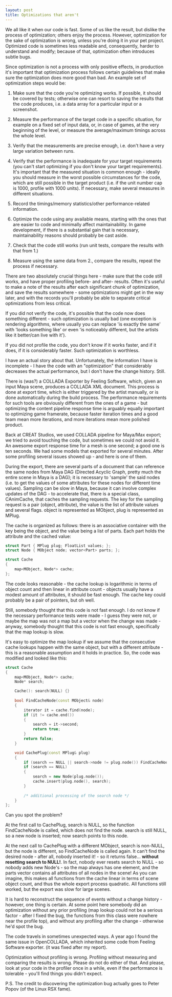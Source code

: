 ```yaml
---
layout: post
title: Optimizations that aren't
---
```


We all like it when our code is fast. Some of us like the result, but dislike the process of optimization; others enjoy the process. However, optimization for the sake of optimization is wrong, unless you're doing it in your pet project. Optimized code is sometimes less readable and, consequently, harder to understand and modify; because of that, optimization often introduces subtle bugs.

Since optimization is not a process with only positive effects, in production it's important that optimization process follows certain guidelines that make sure the optimization does more good than bad. An example set of optimization steps would be:

1. Make sure that the code you're optimizing works. If possible, it should be covered by tests; otherwise one can resort to saving the results that the code produces, i.e. a data array for a particular input or a screenshot.

2. Measure the performance of the target code in a specific situation, for example on a fixed set of input data, or, in case of games, at the very beginning of the level, or measure the average/maximum timings across the whole level.

3. Verify that the measurements are precise enough, i.e. don't have a very large variation between runs.

4. Verify that the performance is inadequate for your target requirements (you can't start optimizing if you don't know your target requirements). It's important that the measured situation is common enough - ideally you should measure in the worst possible circumstances for the code, which are still possible in the target product (i.e. if the unit number cap is 1000, profile with 1000 units). If necessary, make several measures in different situations.

5. Record the timings/memory statistics/other performance-related information.

6. Optimize the code using any available means, starting with the ones that are easier to code and minimally affect maintainability. In game development, if there is a substantial gain that is necessary, maintainability reasons should probably be cast aside.

7. Check that the code still works (run unit tests, compare the results with that from 1.)

8. Measure using the same data from 2., compare the results, repeat the process if necessary.

There are two absolutely crucial things here - make sure that the code still works, and have proper profiling before- and after- results. Often it's useful to make a note of the results after each significant chunk of optimization, and save the results somewhere - some optimizations might get in the way later, and with the records you'll probably be able to separate critical optimizations from less critical.

If you did not verify the code, it's possible that the code now does something different - such optimization is usually bad (one exception is rendering algorithms, where usually you can replace 'is exactly the same' with 'looks something like' or even 'is noticeably different, but the artists like it better/can live with it').

If you did not profile the code, you don't know if it works faster, and if it does, if it is considerably faster. Such optimization is worthless.

I have an actual story about that. Unfortunately, the information I have is incomplete - I have the code with an "optimization" that considerably decreases the actual performance, but I don't have the change history. Still.

There is (was?) a COLLADA Exporter by Feeling Software, which, given an input Maya scene, produces a COLLADA XML document. This process is done at export time, which is either triggered by the artist manually, or is done automatically during the build process. The performance requirements for such tools are obviously different from the ones of a game - but optimizing the content pipeline response time is arguably equally important to optimizing game framerate, because faster iteration times and a good team mean more iterations, and more iterations mean more polished product.

Back at CREAT Studios, we used COLLADA pipeline for Maya/Max export; we tried to avoid touching the code, but sometimes we could not avoid it. An awesome export response time for a mesh is one second; a good one is ten seconds. We had some models that exported for several minutes. After some profiling several issues showed up - and here is one of them.

During the export, there are several parts of a document that can reference the same nodes from Maya DAG (Directed Acyclic Graph, pretty much the entire scene in Maya is a DAG); it is necessary to 'sample' the said nodes (i.e. to get the values of some attributes for these nodes for different time values). Sampling can be slow in Maya, because it can involve complex updates of the DAG - to accelerate that, there is a special class, CAnimCache, that caches the sampling requests. The key for the sampling request is a pair (object, attribute), the value is the list of attribute values and several flags. object is represented as MObject, plug is represented as MPlug.

The cache is organized as follows: there is an associative container with the key being the object, and the value being a list of parts. Each part holds the attribute and the cached value:

```cpp
struct Part { MPlug plug; FloatList values; };
struct Node { MObject node; vector<Part> parts; };

struct Cache
{
    map<MObject, Node*> cache;
};
```

The code looks reasonable - the cache lookup is logarithmic in terms of object count and then linear in attribute count - objects usually have a modest amount of attributes, it should be fast enough. The cache key could probably be a pair of pointers, but oh well.

Still, somebody thought that this code is not fast enough. I do not know if the necessary performance tests were made - I guess they were not, or maybe the map was not a map but a vector when the change was made - anyway, somebody thought that this code is not fast enough, specifically that the map lookup is slow.

It's easy to optimize the map lookup if we assume that the consecutive cache lookups happen with the same object, but with a different attribute - this is a reasonable assumption and it holds in practice. So, the code was modified and looked like this:

```cpp
struct Cache
{
    map<MObject, Node*> cache;
    Node* search;

    Cache(): search(NULL) {}
    
    bool FindCacheNode(const MObject& node)
    {
        iterator it = cache.find(node);
        if (it != cache.end())
        {
            search = it->second;
            return true;
        }
        return false;
    }

    void CachePlug(const MPlug& plug)
    {
        if (search == NULL || search->node != plug.node()) FindCacheNode(plug.node());
        if (search == NULL)
        {
            search = new Node(plug.node());
            cache.insert(plug.node(), search);
        }
        
        /* additional processing of the search node */
    }
};
```

Can you spot the problem?

At the first call to CachePlug, search is NULL, so the function FindCacheNode is called, which does not find the node. search is still NULL, so a new node is inserted; now search points to this node.

At the next call to CachePlug with a different MObject, search is non-NULL, but the node is different, so FindCacheNode is called again. It can't find the desired node - after all, nobody inserted it! - so it returns false... **without resetting search to NULL!**. In fact, nobody ever resets search to NULL - so nobody adds new Node's - so the map always has one element, and the parts vector contains all attributes of all nodes in the scene! As you can imagine, this makes all functions from the cache linear in terms of scene object count, and thus the whole export process quadratic. All functions still worked, but the export was slow for large scenes.

It is hard to reconstruct the sequence of events without a change history - however, one thing is certain. At some point here somebody did an optimization without any prior profiling (map lookup could not be a serious factor - after I fixed the bug, the functions from this class were nowhere near the profile top), and without any profiling after the change - otherwise he'd spot the bug.

The code travels in sometimes unexpected ways. A year ago I found the same issue in OpenCOLLADA, which inherited some code from Feeling Software exporter. (it was fixed after my report).

Optimization without profiling is wrong. Profiling without measuring and comparing the results is wrong. Please do not do either of that. And please, look at your code in the profiler once in a while, even if the performance is tolerable - you'll find things you didn't expect.

P.S. The credit to discovering the optimization bug actually goes to Peter Popov (of the Linux RSX fame).
